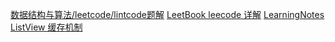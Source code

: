 
[数据结构与算法/leetcode/lintcode题解](https://algorithm.yuanbin.me/zh-hans/)
[LeetBook leecode 详解](https://hk029.gitbooks.io/leetbook/content/)
[LearningNotes](https://github.com/francistao/LearningNotes)
[ListView 缓存机制](https://mp.weixin.qq.com/s/XmhszJs9obCilpiIrEXryA)